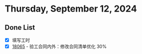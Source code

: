 # Thursday, September 12, 2024

## Done List

- [x] 填写工时
- [x] [18065](http://49.4.7.28:8081/task-view-18065.html) - 验工合同内外：修改合同清单优化 30%
